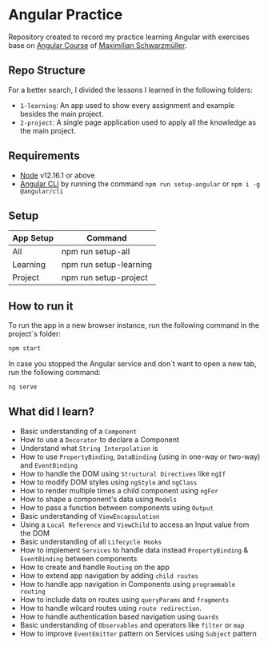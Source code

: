 # Angular Practice
Repository created to record my practice learning Angular with exercises base on [Angular Course](https://www.udemy.com/course/the-complete-guide-to-angular-2/) of [Maximilian Schwarzmüller](https://www.udemy.com/user/maximilian-schwarzmuller/).

## Repo Structure
For a better search, I divided the lessons I learned in the following folders:
- `1-learning`: An app used to show every assignment and example besides the main project.
- `2-project`: A single page application used to apply all the knowledge as the main project.

## Requirements
 - [Node](https://nodejs.org/en/download/) v12.16.1 or above
 - [Angular CLI](https://cli.angular.io/) by running the command `npm run setup-angular` or `npm i -g @angular/cli`

## Setup
| App Setup | Command |
| ------ | ------ |
| All | npm run setup-all |
| Learning | npm run setup-learning |
| Project | npm run setup-project |

## How to run it
To run the app in a new browser instance, run the following command in the project´s folder:
```sh
npm start
```
In case you stopped the Angular service and don´t want to open a new tab, run the following command:
```sh
ng serve
```

## What did I learn?
 - Basic understanding of a `Component`
 - How to use a `Decorator` to declare a Component
 - Understand what `String Interpolation` is
 - How to use `PropertyBinding`, `DataBinding` (using in one-way or two-way) and `EventBinding`
 - How to handle the DOM using `Structural Directives` like `ngIf`
 - How to modify DOM styles using `ngStyle` and `ngClass`
 - How to render multiple times a child component using `ngFor`
 - How to shape a component's data using `Models`
 - How to pass a function between components using `Output`
 - Basic understanding of `ViewEncapsulation`
 - Using a `Local Reference` and `ViewChild` to access an Input value from the DOM
 - Basic understanding of all `Lifecycle Hooks`
 - How to implement `Services` to handle data instead `PropertyBinding` & `EventBinding` between components
 - How to create and handle `Routing` on the app
 - How to extend app navigation by adding `child routes`
 - How to handle app navigation in Components using `programmable routing`
 - How to include data on routes using `queryParams` and `fragments`
 - How to handle wilcard routes using `route redirection`.
 - How to handle authentication based navigation using `Guards`
 - Basic understanding of `Observables` and operators like `filter` or `map`
 - How to improve `EventEmitter` pattern on Services using `Subject` pattern
